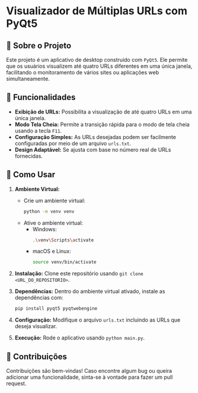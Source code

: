 # Visualizador de Múltiplas URLs com PyQt5

## 📝 Sobre o Projeto

Este projeto é um aplicativo de desktop construído com `PyQt5`. Ele permite que os usuários visualizem até quatro URLs diferentes em uma única janela, facilitando o monitoramento de vários sites ou aplicações web simultaneamente.

## 🌟 Funcionalidades

- **Exibição de URLs:** Possibilita a visualização de até quatro URLs em uma única janela.
- **Modo Tela Cheia:** Permite a transição rápida para o modo de tela cheia usando a tecla `F11`.
- **Configuração Simples:** As URLs desejadas podem ser facilmente configuradas por meio de um arquivo `urls.txt`.
- **Design Adaptável:** Se ajusta com base no número real de URLs fornecidas.

## 🚀 Como Usar

1. **Ambiente Virtual:** 
   - Crie um ambiente virtual:
     ```bash
     python -m venv venv
     ```
   - Ative o ambiente virtual:
     - Windows:
       ```bash
       .\venv\Scripts\activate
       ```
     - macOS e Linux:
       ```bash
       source venv/bin/activate
       ```

2. **Instalação:** Clone este repositório usando `git clone <URL_DO_REPOSITORIO>`.

3. **Dependências:** Dentro do ambiente virtual ativado, instale as dependências com:
   ```bash
   pip install pyqt5 pyqtwebengine

4. **Configuração:** Modifique o arquivo `urls.txt` incluindo as URLs que deseja visualizar.
5. **Execução:** Rode o aplicativo usando `python main.py`.

## 🤝 Contribuições

Contribuições são bem-vindas! Caso encontre algum bug ou queira adicionar uma funcionalidade, sinta-se à vontade para fazer um pull request.
